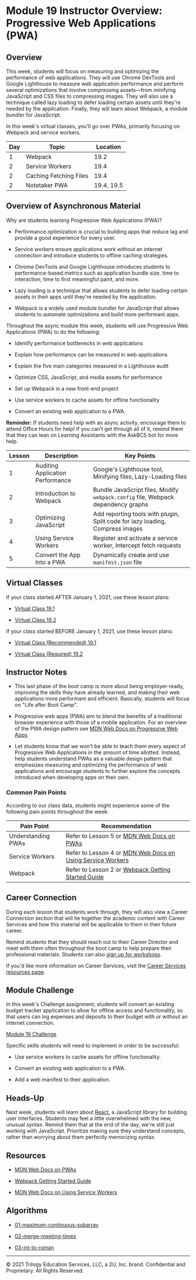 # Module 19 Instructor Overview: Progressive Web Applications (PWA)

## Overview

This week, students will focus on measuring and optimizing the performance of web applications. They will use Chrome DevTools and Google Lighthouse to measure web application performance and perform several optimizations that involve compressing assets—from minifying JavaScript and CSS files to compressing images. They will also use a technique called lazy loading to defer loading certain assets until they're needed by the application. Finally, they will learn about Webpack, a module bundler for JavaScript.

In this week's virtual classes, you'll go over PWAs, primarily focusing on Webpack and service workers.


| Day  | Topic                  | Location   |
| ---  | ---                    | ---        |
| 1    | Webpack                | 19.2       |
| 2    | Service Workers        | 19.4       |
| 2    | Caching Fetching Files | 19.4       |
| 2    | Notetaker PWA          | 19.4, 19.5 |

## Overview of Asynchronous Material 

Why are students learning Progressive Web Applications (PWA)?

* Performance optimization is crucial to building apps that reduce lag and provide a good experience for every user.

* Service workers ensure applications work without an internet connection and introduce students to offline caching strategies.

* Chrome DevTools and Google Lighthouse introduces students to performance-based metrics such as application bundle size, time to interaction, time to first meaningful paint, and more.

* Lazy loading is a technique that allows students to defer loading certain assets in their apps until they're needed by the application.

* Webpack is a widely used module bundler for JavaScript that allows students to automate optimizations and build more performant apps.

Throughout the async module this week, students will use Progressive Web Applications (PWA) to do the following:

* Identify performance bottlenecks in web applications

* Explain how performance can be measured in web applications

* Explain the five main categories measured in a Lighthouse audit

* Optimize CSS, JavaScript, and media assets for performance

* Set up Webpack in a new front-end project

* Use service workers to cache assets for offline functionality

* Convert an existing web application to a PWA

**Reminder:** If students need help with an async activity, encourage them to attend Office Hours for help! If you can’t get through all of it, remind them that they can lean on Learning Assistants with the AskBCS bot for more help.

| Lesson           | Description                        | Key Points                                                                        |
| ---              | ---                                | ---                                                                               |
| 1                | Auditing Application Performance   | Google's Lighthouse tool, Minifying files, Lazy-Loading files                     |
| 2                | Introduction to Webpack            | Bundle JavaScript files, Modify `webpack.config` file, Webpack dependency graphs  |
| 3                | Optimizing JavaScript              | Add reporting tools with plugin, Split code for lazy loading, Compress images     |
| 4                | Using Service Workers              | Register and activate a service worker, Intercept fetch requests                  | 
| 5                | Convert the App Into a PWA         | Dynamically create and use `manifest.json` file                                   |

## Virtual Classes

If your class started AFTER January 1, 2021, use these lesson plans:

* [Virtual Class 19.1](./19.1-REQUIRED.md)

* [Virtual Class 19.2](./19.2-REQUIRED.md)

If your class started BEFORE January 1, 2021, use these lesson plans:

* [Virtual Class (Recommended) 19.1](./19.1-RECOMMENDED.md)

* [Virtual Class (Required) 19.2](./19.2-REQUIRED.md)

## Instructor Notes

* This last phase of the boot camp is more about being employer-ready, improving the skills they have already learned, and making their web applications more performant and efficient. Basically, students will focus on "Life after Boot Camp". 

* Progressive web apps (PWA) aim to blend the benefits of a traditional browser experience with those of a mobile application. For an overview of the PWA design pattern see [MDN Web Docs on Progressive Web Apps](https://developer.mozilla.org/en-US/docs/Web/Progressive_web_apps).

* Let students know that we won't be able to teach them every aspect of Progressive Web Applications in the amount of time allotted. Instead, help students understand PWAs as a valuable design pattern that emphasizes measuring and optimizing the performance of web applications and encourage students to further explore the concepts introduced when developing apps on their own.

### Common Pain Points

According to our class data, students might experience some of the following pain points throughout the week:

| Pain Point                          | Recommendation       |
| ---                                 | ---                  |
| Understanding PWAs                  | Refer to Lesson 5 or [MDN Web Docs on PWAs](https://developer.mozilla.org/en-US/docs/Web/Progressive_web_apps)                 |
| Service Workers                     | Refer to Lesson 4 or [MDN Web Docs on Using Service Workers](https://developer.mozilla.org/en-US/docs/Web/API/Service_Worker_API/Using_Service_Workers) |
| Webpack | Refer to Lesson 2 or [Webpack Getting Started Guide](https://webpack.js.org/guides/getting-started/) |

## Career Connection

During each lesson that students work through, they will also view a Career Connection section that will tie together the academic content with Career Services and how this material will be applicable to them in their future career.

Remind students that they should reach out to their Career Director and meet with them often throughout the boot camp to help prepare their professional materials. Students can also [sign up for workshops](https://careerservicesonlineevents.splashthat.com/).

If you'd like more information on Career Services, visit the [Career Services resources page](https://mycareerspot.org/).

## Module Challenge

In this week's Challenge assignment, students will convert an existing budget tracker application to allow for offline access and functionality, so that users can log expenses and deposits to their budget with or without an internet connection.

[Module 19 Challenge](../../01-Class-Content/19-PWA/02-Challenge)

Specific skills students will need to implement in order to be successful:

* Use service workers to cache assets for offline functionality.

* Convert an existing web application to a PWA.

* Add a web manifest to their application.

## Heads-Up

Next week, students will learn about [React](https://reactjs.org/), a JavaScript library for building user interfaces. Students may feel a little overwhelmed with the new, unusual syntax. Remind them that at the end of the day, we're still just working with JavaScript. Prioritize making sure they understand concepts, rather than worrying about them perfectly memorizing syntax.

## Resources

* [MDN Web Docs on PWAs](https://developer.mozilla.org/en-US/docs/Web/Progressive_web_apps)

* [Webpack Getting Started Guide](https://webpack.js.org/guides/getting-started/)

* [MDN Web Docs on Using Service Workers](https://developer.mozilla.org/en-US/docs/Web/API/Service_Worker_API/Using_Service_Workers)

## Algorithms

* [01-maximum-continuous-subarray](../../01-Class-Content/19-PWA/03-Algorithms/01-maximum-continuous-subarray)

* [02-merge-meeting-times](../../01-Class-Content/19-PWA/03-Algorithms/02-merge-meeting-times)

* [03-int-to-roman](../../01-Class-Content/19-PWA/03-Algorithms/03-int-to-roman)

---
© 2021 Trilogy Education Services, LLC, a 2U, Inc. brand.  Confidential and Proprietary.  All Rights Reserved.

